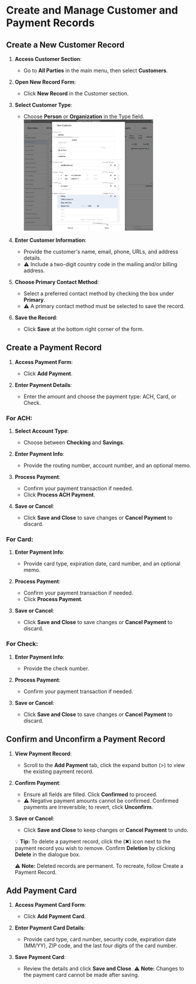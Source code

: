 # Create and Manage Customer and Payment Records

## Create a New Customer Record

1. **Access Customer Section**:
    
    - Go to **All Parties** in the main menu, then select **Customers**.
2. **Open New Record Form**:
    
    - Click **New Record** in the Customer section.
3. **Select Customer Type**:
    
    - Choose **Person** or **Organization** in the Type field.<img src="https://github.com/Fx-Professional-Services/HorizonDocs/blob/main/assets/7_create_customer_record.png" width="350" height="300">
4. **Enter Customer Information**:
    
    - Provide the customer's name, email, phone, URLs, and address details.
    - ⚠️ Include a two-digit country code in the mailing and/or billing address.
5. **Choose Primary Contact Method**:
    
    - Select a preferred contact method by checking the box under **Primary**.
    - ⚠️ A primary contact method must be selected to save the record.
6. **Save the Record**:
    
    - Click **Save** at the bottom right corner of the form.

## Create a Payment Record

1. **Access Payment Form**:
    
    - Click **Add Payment**.
2. **Enter Payment Details**:
    
    - Enter the amount and choose the payment type: ACH, Card, or Check.

### For ACH:

1. **Select Account Type**:
    
    - Choose between **Checking** and **Savings**.
2. **Enter Payment Info**:
    
    - Provide the routing number, account number, and an optional memo.
3. **Process Payment**:
    
    - Confirm your payment transaction if needed.
    - Click **Process ACH Payment**.
4. **Save or Cancel**:
    
    - Click **Save and Close** to save changes or **Cancel Payment** to discard.

### For Card:

1. **Enter Payment Info**:
    
    - Provide card type, expiration date, card number, and an optional memo.
2. **Process Payment**:
    
    - Confirm your payment transaction if needed.
    - Click **Process Payment**.
3. **Save or Cancel**:
    
    - Click **Save and Close** to save changes or **Cancel Payment** to discard.

### For Check:

1. **Enter Payment Info**:
    
    - Provide the check number.
2. **Process Payment**:
    
    - Confirm your payment transaction if needed.
3. **Save or Cancel**:
    
    - Click **Save and Close** to save changes or **Cancel Payment** to discard.

## Confirm and Unconfirm a Payment Record

1. **View Payment Record**:
    
    - Scroll to the **Add Payment** tab, click the expand button (>) to view the existing payment record.
2. **Confirm Payment**:
    
    - Ensure all fields are filled. Click **Confirmed** to proceed.
    - ⚠️ Negative payment amounts cannot be confirmed. Confirmed payments are irreversible; to revert, click **Unconfirm**.
3. **Save or Cancel**:
    
    - Click **Save and Close** to keep changes or **Cancel Payment** to undo.

	💡 **Tip:** To delete a payment record, click the (✖︎) icon next to the payment record you wish to remove. Confirm **Deletion** by clicking **Delete** in the dialogue box.  

	⚠️ **Note:** Deleted records are permanent. To recreate, follow Create a Payment Record.

## Add Payment Card

1. **Access Payment Card Form**:
    
    - Click **Add Payment Card**.
2. **Enter Payment Card Details**:
    
    - Provide card type, card number, security code, expiration date (MM/YY), ZIP code, and the last four digits of the card number.
3. **Save Payment Card**:
    
    - Review the details and click **Save and Close**.
    ⚠️ **Note:**  Changes to the payment card cannot be made after saving.